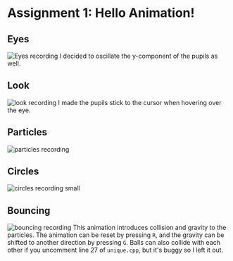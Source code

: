 # Assignment 1: Hello Animation!
## Eyes
![Eyes recording](https://user-images.githubusercontent.com/1498116/133190870-3c56b95e-ad33-46b4-9091-42c05751a6b7.gif)
I decided to oscillate the y-component of the pupils as well.

## Look
![look recording](https://user-images.githubusercontent.com/1498116/133190885-42d97bd7-b8b4-41de-9764-0e227b45f4a4.gif)
I made the pupils stick to the cursor when hovering over the eye.

## Particles
![particles recording](https://user-images.githubusercontent.com/1498116/133190901-e2e3ca27-248d-4576-b703-ac24bd11dead.gif)

## Circles
![circles recording small](https://user-images.githubusercontent.com/1498116/133191301-2f18f69b-1f7f-49b0-ab46-e8799f7d7edf.gif)

## Bouncing
![bouncing recording](https://user-images.githubusercontent.com/1498116/133191315-63a7e298-b63d-407a-83fa-d8339f9d09c8.gif)
This animation introduces collision and gravity to the particles. The animation can be reset by pressing `R`, and the gravity can be shifted to another direction by pressing `G`. Balls can also collide with each other if you uncomment line 27 of `unique.cpp`, but it's buggy so I left it out.
